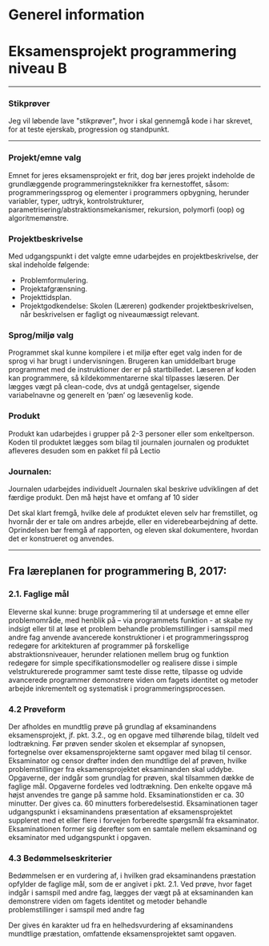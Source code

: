 # Generel information
# Eksamensprojekt programmering niveau B

-------------------------------------------------------------------------------------------------

### Stikprøver

Jeg vil løbende lave "stikprøver", hvor i skal gennemgå kode i har skrevet, for at teste ejerskab, progression og standpunkt.

-------------------------------------------------------------------------------------------------

### Projekt/emne valg
Emnet for jeres eksamensprojekt er frit, dog bør jeres projekt indeholde de grundlæggende programmeringsteknikker fra kernestoffet, såsom: programmeringssprog og elementer i programmers opbygning, herunder variabler, typer, udtryk, kontrolstrukturer,
parametrisering/abstraktionsmekanismer, rekursion, polymorfi (oop) og algoritmemønstre.   

### Projektbeskrivelse
Med udgangspunkt i det valgte emne udarbejdes en projektbeskrivelse, der skal indeholde følgende:
- Problemformulering.
- Projektafgrænsning.
- Projekttidsplan.
- Projektgodkendelse: Skolen (Læreren) godkender projektbeskrivelsen, når beskrivelsen er fagligt og niveaumæssigt relevant.

### Sprog/miljø valg
Programmet skal kunne kompilere i et miljø efter eget valg inden for de sprog vi har brugt i undervisningen. Brugeren kan umiddelbart bruge programmet med de instruktioner der er på startbilledet. Læseren af koden kan programmere, så kildekommentarerne skal tilpasses læseren. Der lægges vægt på clean-code, dvs at undgå gentagelser, sigende variabelnavne og generelt en ’pæn’ og læsevenlig kode.

### Produkt
Produkt kan udarbejdes i grupper på 2-3 personer eller som enkeltperson.
Koden til produktet lægges som bilag til journalen
journalen og produktet afleveres desuden som en pakket fil på Lectio

### Journalen:
Journalen udarbejdes individuelt
Journalen skal beskrive udviklingen af det færdige produkt. Den må højst have et
omfang af 10 sider

Det skal klart fremgå, hvilke dele af produktet eleven selv har fremstillet, og hvornår der er tale om
andres arbejde, eller en viderebearbejdning af dette. Oprindelsen bør fremgå af rapporten, og eleven skal dokumentere, hvordan det er konstrueret og anvendes.

-------------------------------------------------------------------------------------------------------

## Fra læreplanen for programmering B, 2017:

### 2.1. Faglige mål
Eleverne skal kunne:
bruge programmering til at undersøge et emne eller problemområde, med henblik på – via programmets funktion - at skabe ny indsigt eller til at løse et problem
behandle problemstillinger i samspil med andre fag
anvende avancerede konstruktioner i et programmeringssprog
redegøre for arkitekturen af programmer på forskellige abstraktionsniveauer, herunder relationen mellem brug og funktion
redegøre for simple specifikationsmodeller og realisere disse i simple velstrukturerede programmer samt teste disse
rette, tilpasse og udvide avancerede programmer
demonstrere viden om fagets identitet og metoder
arbejde inkrementelt og systematisk i programmeringsprocessen.

### 4.2 Prøveform
Der afholdes en mundtlig prøve på grundlag af eksaminandens eksamensprojekt, jf. pkt. 3.2., og en opgave med tilhørende bilag, tildelt ved lodtrækning.
Før prøven sender skolen et eksemplar af synopsen, fortegnelse over eksamensprojekterne samt opgaver med bilag til censor. Eksaminator og censor drøfter inden den mundtlige del af prøven, hvilke problemstillinger fra eksamensprojektet eksaminanden skal uddybe. Opgaverne, der indgår som grundlag for prøven, skal tilsammen dække de faglige mål. Opgaverne fordeles ved lodtrækning. Den enkelte opgave må højst anvendes tre gange på samme hold. Eksaminationstiden er ca. 30 minutter. Der gives ca. 60 minutters forberedelsestid. Eksaminationen tager udgangspunkt i eksaminandens præsentation af eksamensprojektet suppleret med et eller flere i forvejen forberedte spørgsmål fra eksaminator. Eksaminationen former sig derefter som en samtale mellem eksaminand og eksaminator med udgangspunkt i opgaven.

### 4.3 Bedømmelseskriterier
Bedømmelsen er en vurdering af, i hvilken grad eksaminandens præstation opfylder de faglige mål, som de er angivet i pkt. 2.1.
Ved prøve, hvor faget indgår i samspil med andre fag, lægges der vægt på at eksaminanden kan
demonstrere viden om fagets identitet og metoder
behandle problemstillinger i samspil med andre fag

Der gives én karakter ud fra en helhedsvurdering af eksaminandens mundtlige præstation, omfattende eksamensprojektet samt opgaven.
